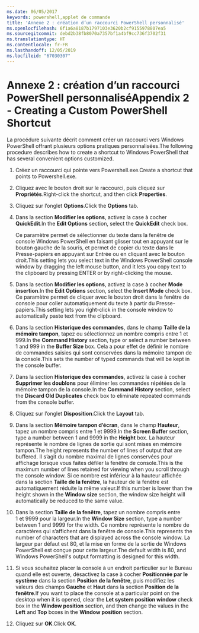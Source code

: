 ```yaml
---
ms.date: 06/05/2017
keywords: powershell,applet de commande
title: 'Annexe 2 : création d’un raccourci PowerShell personnalisé'
ms.openlocfilehash: 6f1a6a8187b1797103e3620b2cf9155978807ea5
ms.sourcegitcommit: debd2b38fb8070a7357bf1a4bf9cc736f3702f31
ms.translationtype: HT
ms.contentlocale: fr-FR
ms.lasthandoff: 12/05/2019
ms.locfileid: "67030307"
---
```

# <a name="appendix-2---creating-a-custom-powershell-shortcut"></a><span data-ttu-id="056f5-103">Annexe 2 : création d’un raccourci PowerShell personnalisé</span><span class="sxs-lookup"><span data-stu-id="056f5-103">Appendix 2 - Creating a Custom PowerShell Shortcut</span></span>

<span data-ttu-id="056f5-104">La procédure suivante décrit comment créer un raccourci vers Windows PowerShell offrant plusieurs options pratiques personnalisées.</span><span class="sxs-lookup"><span data-stu-id="056f5-104">The following procedure describes how to create a shortcut to Windows PowerShell that has several convenient options customized.</span></span>

1. <span data-ttu-id="056f5-105">Créez un raccourci qui pointe vers Powershell.exe.</span><span class="sxs-lookup"><span data-stu-id="056f5-105">Create a shortcut that points to Powershell.exe.</span></span>

2. <span data-ttu-id="056f5-106">Cliquez avec le bouton droit sur le raccourci, puis cliquez sur **Propriétés**.</span><span class="sxs-lookup"><span data-stu-id="056f5-106">Right-click the shortcut, and then click **Properties**.</span></span>

3. <span data-ttu-id="056f5-107">Cliquez sur l’onglet **Options**.</span><span class="sxs-lookup"><span data-stu-id="056f5-107">Click the **Options** tab.</span></span>

4. <span data-ttu-id="056f5-108">Dans la section **Modifier les options**, activez la case à cocher **QuickEdit**.</span><span class="sxs-lookup"><span data-stu-id="056f5-108">In the **Edit Options** section, select the **QuickEdit** check box.</span></span>

    <span data-ttu-id="056f5-109">Ce paramètre permet de sélectionner du texte dans la fenêtre de console Windows PowerShell en faisant glisser tout en appuyant sur le bouton gauche de la souris, et permet de copier du texte dans le Presse-papiers en appuyant sur Entrée ou en cliquant avec le bouton droit.</span><span class="sxs-lookup"><span data-stu-id="056f5-109">This setting lets you select text in the Windows PowerShell console window by dragging the left mouse button, and it lets you copy text to the clipboard by pressing ENTER or by right-clicking the mouse.</span></span>

5. <span data-ttu-id="056f5-110">Dans la section **Modifier les options**, activez la case à cocher **Mode insertion**.</span><span class="sxs-lookup"><span data-stu-id="056f5-110">In the **Edit Options** section, select the **Insert Mode** check box.</span></span> <span data-ttu-id="056f5-111">Ce paramètre permet de cliquer avec le bouton droit dans la fenêtre de console pour coller automatiquement du texte à partir du Presse-papiers.</span><span class="sxs-lookup"><span data-stu-id="056f5-111">This setting lets you right-click in the console window to automatically paste text from the clipboard.</span></span>

6. <span data-ttu-id="056f5-112">Dans la section **Historique des commandes**, dans le champ **Taille de la mémoire tampon**, tapez ou sélectionnez un nombre compris entre 1 et 999.</span><span class="sxs-lookup"><span data-stu-id="056f5-112">In the **Command History** section, type or select a number between 1 and 999 in the **Buffer Size** box.</span></span> <span data-ttu-id="056f5-113">Cela a pour effet de définir le nombre de commandes saisies qui sont conservées dans la mémoire tampon de la console.</span><span class="sxs-lookup"><span data-stu-id="056f5-113">This sets the number of typed commands that will be kept in the console buffer.</span></span>

7. <span data-ttu-id="056f5-114">Dans la section **Historique des commandes**, activez la case à cocher **Supprimer les doublons** pour éliminer les commandes répétées de la mémoire tampon de la console.</span><span class="sxs-lookup"><span data-stu-id="056f5-114">In the **Command History** section, select the **Discard Old Duplicates** check box to eliminate repeated commands from the console buffer.</span></span>

8. <span data-ttu-id="056f5-115">Cliquez sur l’onglet **Disposition**.</span><span class="sxs-lookup"><span data-stu-id="056f5-115">Click the **Layout** tab.</span></span>

9. <span data-ttu-id="056f5-116">Dans la section **Mémoire tampon d’écran**, dans le champ **Hauteur**, tapez un nombre compris entre 1 et 9999.</span><span class="sxs-lookup"><span data-stu-id="056f5-116">In the **Screen Buffer** section, type a number between 1 and 9999 in the **Height** box.</span></span> <span data-ttu-id="056f5-117">La hauteur représente le nombre de lignes de sortie qui sont mises en mémoire tampon.</span><span class="sxs-lookup"><span data-stu-id="056f5-117">The height represents the number of lines of output that are buffered.</span></span> <span data-ttu-id="056f5-118">Il s’agit du nombre maximal de lignes conservées pour affichage lorsque vous faites défiler la fenêtre de console.</span><span class="sxs-lookup"><span data-stu-id="056f5-118">This is the maximum number of lines retained for viewing when you scroll through the console window.</span></span> <span data-ttu-id="056f5-119">Si ce nombre est inférieur à la hauteur affichée dans la section **Taille de la fenêtre**, la hauteur de la fenêtre est automatiquement réduite la même valeur.</span><span class="sxs-lookup"><span data-stu-id="056f5-119">If this number is lower than the height shown in the **Window size** section, the window size height will automatically be reduced to the same value.</span></span>

10. <span data-ttu-id="056f5-120">Dans la section **Taille de la fenêtre**, tapez un nombre compris entre 1 et 9999 pour la largeur.</span><span class="sxs-lookup"><span data-stu-id="056f5-120">In the **Window Size** section, type a number between 1 and 9999 for the width.</span></span> <span data-ttu-id="056f5-121">Ce nombre représente le nombre de caractères qui s’affichent dans la fenêtre de console.</span><span class="sxs-lookup"><span data-stu-id="056f5-121">This represents the number of characters that are displayed across the console window.</span></span> <span data-ttu-id="056f5-122">La largeur par défaut est 80, et la mise en forme de la sortie de Windows PowerShell est conçue pour cette largeur.</span><span class="sxs-lookup"><span data-stu-id="056f5-122">The default width is 80, and Windows PowerShell's output formatting is designed for this width.</span></span>

11. <span data-ttu-id="056f5-123">Si vous souhaitez placer la console à un endroit particulier sur le Bureau quand elle est ouverte, désactivez la case à cocher **Positionnée par le système** dans la section **Position de la fenêtre**, puis modifiez les valeurs des champs **Gauche** et **Haut** dans la section **Position de la fenêtre**.</span><span class="sxs-lookup"><span data-stu-id="056f5-123">If you want to place the console at a particular point on the desktop when it is opened, clear the **Let system position window** check box in the **Window position** section, and then change the values in the **Left** and **Top** boxes in the **Window position** section.</span></span>

12. <span data-ttu-id="056f5-124">Cliquez sur **OK**.</span><span class="sxs-lookup"><span data-stu-id="056f5-124">Click **OK**.</span></span>
